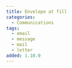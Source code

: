 ```yaml
---
title: Envelope at fill
categories:
  - Communications
tags:
  - email
  - message
  - mail
  - letter
added: 1.10.0
---
```

